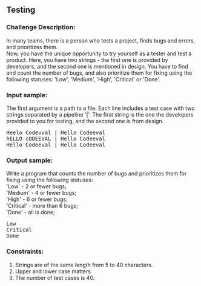 <h2>Testing</h2>

<h3>Challenge Description:</h3>

<p>
    In many teams, there is a person who tests a project, finds bugs and errors, and prioritizes them.<br>
    Now, you have the unique opportunity to try yourself as a tester and test a product. Here, you have two strings - the
    first one is provided by developers, and the second one is mentioned in design. You have to find and count the
    number of bugs, and also prioritize them for fixing using the following statuses:  &apos;Low&apos;, &apos;Medium&apos;,
    &apos;High&apos;, &apos;Critical&apos; or &apos;Done&apos;.
</p>

<h3>Input sample:</h3>

<p>
    The first argument is a path to a file. Each line includes a test case with two strings separated by a pipeline
    &apos;|&apos;. The first string is the one the developers provided to you for testing, and the second one is from design.
</p>

<pre class="description-input-output">Heelo Codevval | Hello Codeeval
hELLO cODEEVAL | Hello Codeeval
Hello Codeeval | Hello Codeeval</pre>

<h3>Output sample:</h3>

<p>
    Write a program that counts the number of bugs and prioritizes them for fixing using the following statuses: <br>
    &apos;Low&apos; - 2 or fewer bugs; <br>
    &apos;Medium&apos; - 4 or fewer bugs; <br>
    &apos;High&apos; - 6 or fewer bugs; <br>
    &apos;Critical&apos; - more than 6 bugs; <br>
    &apos;Done&apos; - all is done; <br>
</p>

<pre class="description-input-output">Low
Critical
Done</pre>

<h3>Constraints:</h3>
<ol>
<li>Strings are of the same length from 5 to 40 characters.</li>
<li>Upper and lower case matters.</li>
<li>The number of test cases is 40.</li>
</ol>